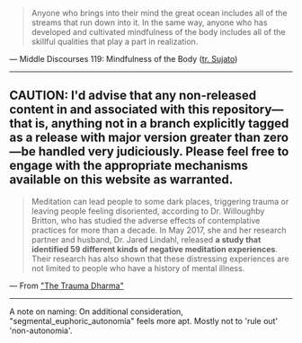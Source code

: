 > Anyone who brings into their mind the great ocean includes all of the streams that run down into it. In the same way, anyone who has developed and cultivated mindfulness of the body includes all of the skillful qualities that play a part in realization.

— Middle Discourses 119: Mindfulness of the Body ([tr. Sujato](https://suttacentral.net/mn119/en/sujato))

***


## CAUTION: I'd advise that any non-released content in and associated with this repository—that is, anything not in a branch explicitly tagged as a release with major version greater than zero—be handled very judiciously. Please feel free to engage with the appropriate mechanisms available on this website as warranted.

> Meditation can lead people to some dark places, triggering trauma or leaving people feeling disoriented, according to Dr. Willoughby Britton, who has studied the adverse effects of contemplative practices for more than a decade. In May 2017, she and her research partner and husband, Dr. Jared Lindahl, released **a study that identified 59 different kinds of negative meditation experiences**. Their research has also shown that these distressing experiences are not limited to people who have a history of mental illness.

— From ["The Trauma Dharma"](https://tricycle.org/trikedaily/trauma-meditation/)



***

A note on naming: 
On additional consideration, "segmental_euphoric_autonomia" feels more apt. Mostly not to 'rule out' 'non-autonomia'. 
